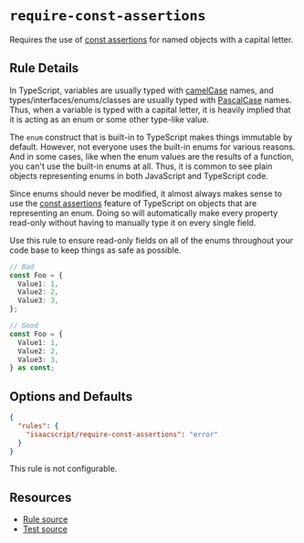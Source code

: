 # `require-const-assertions`

Requires the use of [const assertions](https://www.typescriptlang.org/docs/handbook/release-notes/typescript-3-4.html#const-assertions) for named objects with a capital letter.

## Rule Details

In TypeScript, variables are usually typed with [camelCase](https://techterms.com/definition/camelcase) names, and types/interfaces/enums/classes are usually typed with [PascalCase](https://techterms.com/definition/pascalcase) names. Thus, when a variable is typed with a capital letter, it is heavily implied that it is acting as an enum or some other type-like value.

The `enum` construct that is built-in to TypeScript makes things immutable by default. However, not everyone uses the built-in enums for various reasons. And in some cases, like when the enum values are the results of a function, you can't use the built-in enums at all. Thus, it is common to see plain objects representing enums in both JavaScript and TypeScript code.

Since enums should never be modified, it almost always makes sense to use the [const assertions](https://www.typescriptlang.org/docs/handbook/release-notes/typescript-3-4.html#const-assertions) feature of TypeScript on objects that are representing an enum. Doing so will automatically make every property read-only without having to manually type it on every single field.

Use this rule to ensure read-only fields on all of the enums throughout your code base to keep things as safe as possible.

```ts
// Bad
const Foo = {
  Value1: 1,
  Value2: 2,
  Value3: 3,
};

// Good
const Foo = {
  Value1: 1,
  Value2: 2,
  Value3: 3,
} as const;
```

## Options and Defaults

```json
{
  "rules": {
    "isaacscript/require-const-assertions": "error"
  }
}
```

This rule is not configurable.

## Resources

- [Rule source](../../src/rules/require-const-assertions.ts)
- [Test source](../../tests/rules/require-const-assertions.test.ts)
